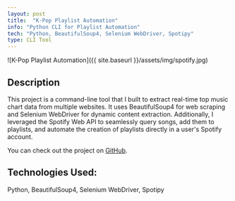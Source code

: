 ```yaml
---
layout: post
title:  "K-Pop Playlist Automation"
info: "Python CLI for Playlist Automation"
tech: "Python, BeautifulSoup4, Selenium WebDriver, Spotipy"
type: CLI Tool
---
```

![K-Pop Playlist Automation]({{ site.baseurl }}/assets/img/spotify.jpg)

## Description
This project is a command-line tool that I built to extract real-time top music chart data from multiple websites. It uses BeautifulSoup4 for web scraping and Selenium WebDriver for dynamic content extraction. Additionally, I leveraged the Spotify Web API to seamlessly query songs, add them to playlists, and automate the creation of playlists directly in a user's Spotify account.

You can check out the project on <a href="https://github.com/Leoli21/KPopAutomation" target="_blank">GitHub</a>.

## Technologies Used:
Python, BeautifulSoup4, Selenium WebDriver, Spotipy
